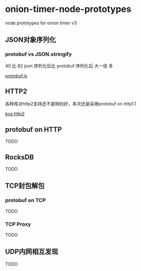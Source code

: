 # onion-timer-node-prototypes
node prototypes for onion timer v3

## JSON对象序列化

### protobuf vs JSON.stringify

40 比 82 json 序列化后比 protobuf 序列化后 大一倍 多

[protobuf.js](./serialization/protobuf.js)

## HTTP2

各种库对http2支持还不是特别好，本次还是采用protobuf on http1.1

[koa http2](./http2-demo)

## protobuf on HTTP

TODO

## RocksDB

TODO

## TCP封包解包

### protobuf on TCP

TODO

### TCP Proxy

TODO

## UDP内网相互发现

TODO
